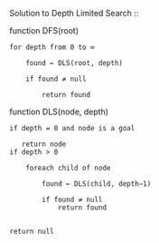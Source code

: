 Solution to Depth Limited Search ::




function DFS(root)

    for depth from 0 to ∞
    
        found ← DLS(root, depth)
        
        if found ≠ null
        
            return found

function DLS(node, depth)
  
  
    if depth = 0 and node is a goal
       
       return node
    if depth > 0
        
        foreach child of node
            
            found ← DLS(child, depth−1)
            
            if found ≠ null
                return found
    
    
    return null
